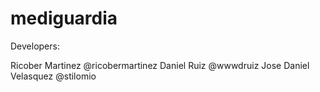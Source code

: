 mediguardia
===========

Developers:

Ricober Martinez @ricobermartinez 
Daniel Ruiz @wwwdruiz 
Jose Daniel Velasquez @stilomio 

